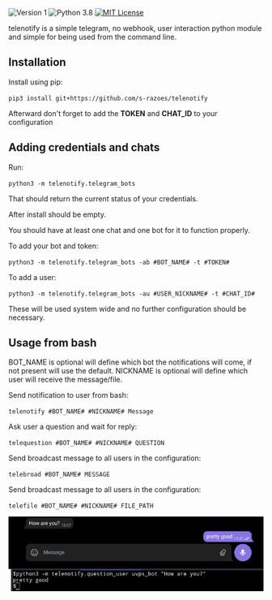 ![Version 1](http://img.shields.io/badge/version-v1.13-green.svg)
![Python 3.8](http://img.shields.io/badge/python-3.8-blue.svg)
[![MIT License](http://img.shields.io/badge/license-MIT%20License-blue.svg)](https://github.com/s-razoes/updog/blob/master/LICENSE)


telenotify is a simple telegram, no webhook, user interaction python module and simple for being used from the command line.

## Installation

Install using pip:

`pip3 install git+https://github.com/s-razoes/telenotify`

Afterward don't forget to add the **TOKEN** and **CHAT_ID** to your configuration


## Adding credentials and chats

Run:

`python3 -m telenotify.telegram_bots`

That should return the current status of your credentials.

After install should be empty.

You should have at least one chat and one bot for it to function properly.

To add your bot and token:

`python3 -m telenotify.telegram_bots -ab #BOT_NAME# -t #TOKEN#`

To add a user:

`python3 -m telenotify.telegram_bots -au #USER_NICKNAME# -t #CHAT_ID#`

These will be used system wide and no further configuration should be necessary.

## Usage from bash

BOT_NAME is optional will define which bot the notifications will come, if not present will use the default.
NICKNAME is optional will define which user will receive the message/file.

Send notification to user from bash:

`telenotify #BOT_NAME# #NICKNAME# Message`

Ask user a question and wait for reply:

`telequestion #BOT_NAME# #NICKNAME# QUESTION`

Send broadcast message to all users in the configuration:

`telebroad #BOT_NAME# MESSAGE`

Send broadcast message to all users in the configuration:

`telefile #BOT_NAME# #NICKNAME# FILE_PATH`

![screenshot](https://raw.githubusercontent.com/s-razoes/telenotify/master/example_question.png)